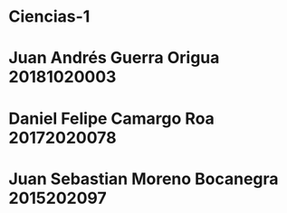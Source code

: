 # Ciencias-1
# Juan Andrés Guerra Origua 20181020003
# Daniel Felipe Camargo Roa 20172020078
# Juan Sebastian Moreno Bocanegra 2015202097
